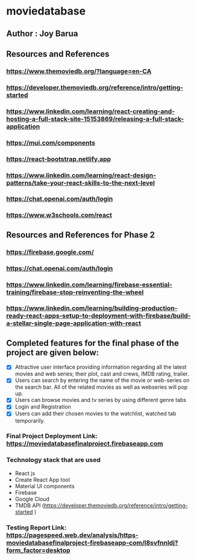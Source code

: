 # moviedatabase
## Author : Joy Barua
## Resources and References
### https://www.themoviedb.org/?language=en-CA
### https://developer.themoviedb.org/reference/intro/getting-started
### https://www.linkedin.com/learning/react-creating-and-hosting-a-full-stack-site-15153869/releasing-a-full-stack-application
### https://mui.com/components
### https://react-bootstrap.netlify.app
### https://www.linkedin.com/learning/react-design-patterns/take-your-react-skills-to-the-next-level
### https://chat.openai.com/auth/login
### https://www.w3schools.com/react
## Resources and References for Phase 2
### https://firebase.google.com/
### https://chat.openai.com/auth/login
### https://www.linkedin.com/learning/firebase-essential-training/firebase-stop-reinventing-the-wheel
### https://www.linkedin.com/learning/building-production-ready-react-apps-setup-to-deployment-with-firebase/build-a-stellar-single-page-application-with-react

## Completed features for the final phase of the project are given below:
- [x] Attractive user interface providing information regarding all the latest movies and web series; their plot, cast and crews, IMDB rating, trailer.
- [x] Users can search by entering the name of the movie or web-series on the search bar. All of the related movies as well as webseries will pop up.
- [x] Users can browse movies and tv series by using different genre tabs
- [x] Login and Registration
- [x] Users can add their chosen movies to the watchlist, watched tab temporarily.

### Final Project Deployment Link: https://moviedatabasefinalproject.firebaseapp.com

### Technology stack that are used
- React js
- Create React App tool
- Material UI components
- Firebase
- Google Cloud
- TMDB API (https://developer.themoviedb.org/reference/intro/getting-started
)

### Testing Report Link: https://pagespeed.web.dev/analysis/https-moviedatabasefinalproject-firebaseapp-com/l8svfnnldj?form_factor=desktop






